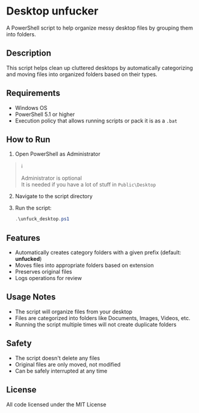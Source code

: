 # Desktop unfucker

A PowerShell script to help organize messy desktop files by grouping them into folders.

## Description

This script helps clean up cluttered desktops by automatically categorizing and moving files into organized folders based on their types.

## Requirements

- Windows OS
- PowerShell 5.1 or higher
- Execution policy that allows running scripts or pack it is as a `.bat`

## How to Run

1. Open PowerShell as Administrator
> ℹ️
>
> Administrator is optional<br/> 
> It is needed if you have a lot of stuff in `Public\Desktop`
2. Navigate to the script directory
3. Run the script:

    ```powershell
    .\unfuck_desktop.ps1
    ```

## Features

- Automatically creates category folders with a given prefix (default: **unfucked**)
- Moves files into appropriate folders based on extension
- Preserves original files
- Logs operations for review

## Usage Notes

- The script will organize files from your desktop
- Files are categorized into folders like Documents, Images, Videos, etc.
- Running the script multiple times will not create duplicate folders

## Safety

- The script doesn't delete any files
- Original files are only moved, not modified
- Can be safely interrupted at any time

## License

All code licensed under the MIT License

